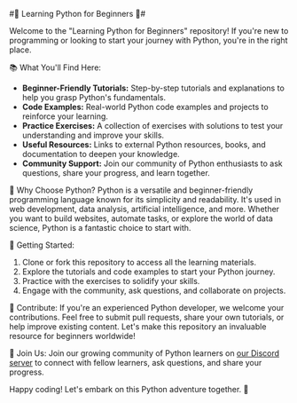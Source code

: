 #🐍 Learning Python for Beginners 🚀#

Welcome to the "Learning Python for Beginners" repository! If you're new to programming or looking to start your journey with Python, you're in the right place.

📚 What You'll Find Here:
- **Beginner-Friendly Tutorials:** Step-by-step tutorials and explanations to help you grasp Python's fundamentals.
- **Code Examples:** Real-world Python code examples and projects to reinforce your learning.
- **Practice Exercises:** A collection of exercises with solutions to test your understanding and improve your skills.
- **Useful Resources:** Links to external Python resources, books, and documentation to deepen your knowledge.
- **Community Support:** Join our community of Python enthusiasts to ask questions, share your progress, and learn together.

🌟 Why Choose Python?
Python is a versatile and beginner-friendly programming language known for its simplicity and readability. It's used in web development, data analysis, artificial intelligence, and more. Whether you want to build websites, automate tasks, or explore the world of data science, Python is a fantastic choice to start with.

🚀 Getting Started:
1. Clone or fork this repository to access all the learning materials.
2. Explore the tutorials and code examples to start your Python journey.
3. Practice with the exercises to solidify your skills.
4. Engage with the community, ask questions, and collaborate on projects.

🙌 Contribute:
If you're an experienced Python developer, we welcome your contributions. Feel free to submit pull requests, share your own tutorials, or help improve existing content. Let's make this repository an invaluable resource for beginners worldwide!

📌 Join Us:
Join our growing community of Python learners on [our Discord server](#) to connect with fellow learners, ask questions, and share your progress.

Happy coding! Let's embark on this Python adventure together. 🚀
